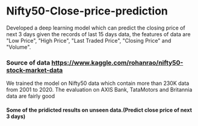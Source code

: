 # Nifty50-Close-price-prediction

Developed a deep learning model which can predict the closing price of next 3 days given the records of last 15 days data, the features of data are "Low Price", "High Price", "Last Traded Price", "Closing Price" and "Volume".
### Source of data https://www.kaggle.com/rohanrao/nifty50-stock-market-data

We trained the model on Nifty50 data which contain more than 230K data from 2001 to 2020.
The evaluation on AXIS Bank, TataMotors and Britannia data are fairly good 
#### Some of the pridicted results on unseen data.(Predict close price of next 3 days)
